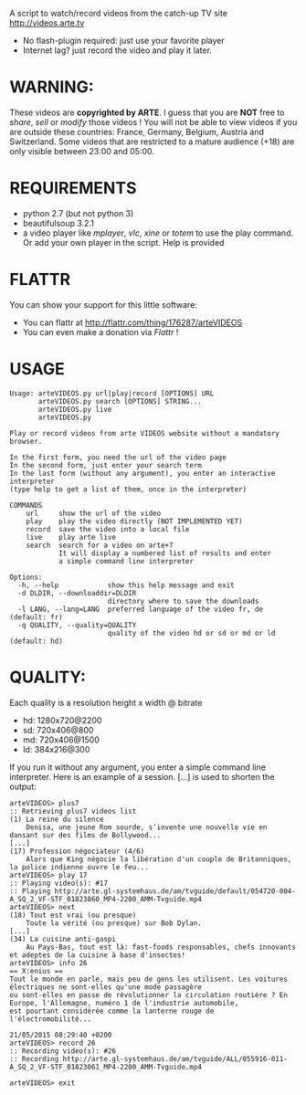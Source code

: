 A script to watch/record videos from the catch-up TV site http://videos.arte.tv

- No flash-plugin required: just use your favorite player
- Internet lag? just record the video and play it later.

# WARNING:
These videos are **copyrighted by ARTE**. I guess that you are **NOT** free to *share*, *sell* or *modify* those videos !
You will not be able to view videos if you are outside these countries: France, Germany, Belgium, Austria and Switzerland.
Some videos that are restricted to a mature audience (+18) are only visible between 23:00 and 05:00.

# REQUIREMENTS

* python 2.7 (but not python 3)
* beautifulsoup 3.2.1
* a video player like *mplayer*, *vlc*, *xine* or *totem* to use the play command.
Or add your own player in the script. Help is provided

# FLATTR
You can show your support for this little software:
- You can flattr at http://flattr.com/thing/176287/arteVIDEOS
- You can even make a donation via *Flattr* !

# USAGE

    Usage: arteVIDEOS.py url|play|record [OPTIONS] URL
           arteVIDEOS.py search [OPTIONS] STRING...
           arteVIDEOS.py live
           arteVIDEOS.py

    Play or record videos from arte VIDEOS website without a mandatory browser.

    In the first form, you need the url of the video page
    In the second form, just enter your search term
    In the last form (without any argument), you enter an interactive interpreter
    (type help to get a list of them, once in the interpreter)

    COMMANDS
        url     show the url of the video
        play    play the video directly (NOT IMPLEMENTED YET)
        record  save the video into a local file
        live    play arte live
        search  search for a video on arte+7
                It will display a numbered list of results and enter
                a simple command line interpreter

    Options:
      -h, --help            show this help message and exit
      -d DLDIR, --downloaddir=DLDIR
                            directory where to save the downloads
      -l LANG, --lang=LANG  preferred language of the video fr, de (default: fr)
      -q QUALITY, --quality=QUALITY
                            quality of the video hd or sd or md or ld (default: hd)

# QUALITY:
Each quality is a resolution height x width @ bitrate
* hd: 1280x720@2200
* sd: 720x406@800
* md: 720x406@1500
* ld: 384x216@300

If you run it without any argument, you enter a simple command line interpreter.
Here is an example of a session. [...] is used to shorten the output:

    arteVIDEOS> plus7
    :: Retrieving plus7 videos list
    (1) La reine du silence
        Denisa, une jeune Rom sourde, s’invente une nouvelle vie en dansant sur des films de Bollywood...
    [...]
    (17) Profession négociateur (4/6)
        Alors que King négocie la libération d'un couple de Britanniques, la police indienne ouvre le feu...
    arteVIDEOS> play 17
    :: Playing video(s): #17
    :: Playing http://arte.gl-systemhaus.de/am/tvguide/default/054720-004-A_SQ_2_VF-STF_01823860_MP4-2200_AMM-Tvguide.mp4
    arteVIDEOS> next
    (18) Tout est vrai (ou presque)
        Toute la vérité (ou presque) sur Bob Dylan.
    [...]
    (34) La cuisine anti-gaspi
        Au Pays-Bas, tout est là: fast-foods responsables, chefs innovants et adeptes de la cuisine à base d'insectes!
    arteVIDEOS> info 26
    == X:enius ==
    Tout le monde en parle, mais peu de gens les utilisent. Les voitures électriques ne sont-elles qu'une mode passagère
    ou sont-elles en passe de révolutionner la circulation routière ? En Europe, l'Allemagne, numéro 1 de l'industrie automobile,
    est pourtant considérée comme la lanterne rouge de l'électromobilité...

    21/05/2015 08:29:40 +0200
    arteVIDEOS> record 26
    :: Recording video(s): #26
    :: Recording http://arte.gl-systemhaus.de/am/tvguide/ALL/055916-011-A_SQ_2_VF-STF_01823061_MP4-2200_AMM-Tvguide.mp4

    arteVIDEOS> exit
